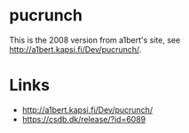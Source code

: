 # pucrunch #

This is the 2008 version from a1bert's site, see
http://a1bert.kapsi.fi/Dev/pucrunch/.

# Links #

 * http://a1bert.kapsi.fi/Dev/pucrunch/
 * https://csdb.dk/release/?id=6089
